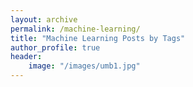 ```yaml
---
layout: archive
permalink: /machine-learning/
title: "Machine Learning Posts by Tags"
author_profile: true
header:
    image: "/images/umb1.jpg"
---
```

